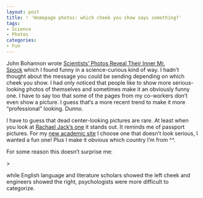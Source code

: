 ```yaml
---
layout: post
title: ! 'Homepage photos: which cheek you show says something?'
tags:
- Science
- Photos
categories:
- Fun
---
```

<p>John Bohannon wrote <a href="http://news.sciencemag.org/sciencenow/2012/08/scientists-photos-reveal-their.html">Scientists&#8217; Photos Reveal Their Inner Mr. Spock</a> which I found funny in a science-curious kind of way. I hadn&#8217;t thought about the message you could be sending depending on which cheek you show. I had only noticed that people like to show more serious-looking photos of themselves and sometimes make it an obviously funny one. I have to say too that some of the pages from my co-workers don&#8217;t even show a picture. I guess that&#8217;s a more recent trend to make it more &#8220;professional&#8221; looking. Dunno.</p>
<p>I have to guess that dead center-looking pictures are rare. At least when you look at <a href="http://www.psy.gla.ac.uk/staff/index.php?id=RJ002">Rachael Jack&#8217;s one</a> it stands out. It reminds me of passport pictures. For my <a href="http://www.biostat.jhsph.edu/~lcollado/index.html#.UD-xBmie5us">new academic site</a> I choose one that doesn&#8217;t look serious, I wanted a fun one! Plus I make it obvious which country I&#8217;m from ^^.</p>
<p>For some reason this doesn&#8217;t surprise me:</p>
> <p><span>while English language and literature scholars showed the left cheek and engineers showed the right, psychologists were more difficult to categorize. </span></p>